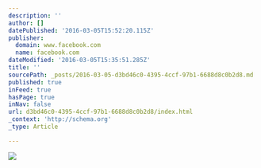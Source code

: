 ```yaml
---
description: ''
author: []
datePublished: '2016-03-05T15:52:20.115Z'
publisher:
  domain: www.facebook.com
  name: facebook.com
dateModified: '2016-03-05T15:35:51.285Z'
title: ''
sourcePath: _posts/2016-03-05-d3bd46c0-4395-4ccf-97b1-6688d8c0b2d8.md
published: true
inFeed: true
hasPage: true
inNav: false
url: d3bd46c0-4395-4ccf-97b1-6688d8c0b2d8/index.html
_context: 'http://schema.org'
_type: Article

---
```

![](https://fbcdn-sphotos-h-a.akamaihd.net/hphotos-ak-xpf1/t31.0-8/1973891_588662277907840_4104477361445459453_o.jpg)